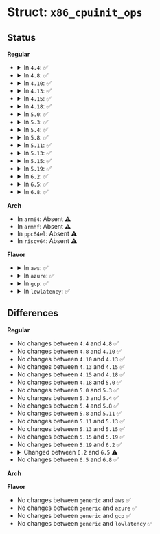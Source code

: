 # Struct: <code>x86_cpuinit_ops</code>

## Status
<b>Regular</b>
<ul>
<li>
<details>
<summary>In <code>4.4</code>: ✅</summary>

```c
struct x86_cpuinit_ops {
    void (*setup_percpu_clockev)();
    void (*early_percpu_clock_init)();
    void (*fixup_cpu_id)(struct cpuinfo_x86 *, int);
};
```
</details>
</li>
<li>
<details>
<summary>In <code>4.8</code>: ✅</summary>

```c
struct x86_cpuinit_ops {
    void (*setup_percpu_clockev)();
    void (*early_percpu_clock_init)();
    void (*fixup_cpu_id)(struct cpuinfo_x86 *, int);
};
```
</details>
</li>
<li>
<details>
<summary>In <code>4.10</code>: ✅</summary>

```c
struct x86_cpuinit_ops {
    void (*setup_percpu_clockev)();
    void (*early_percpu_clock_init)();
    void (*fixup_cpu_id)(struct cpuinfo_x86 *, int);
};
```
</details>
</li>
<li>
<details>
<summary>In <code>4.13</code>: ✅</summary>

```c
struct x86_cpuinit_ops {
    void (*setup_percpu_clockev)();
    void (*early_percpu_clock_init)();
    void (*fixup_cpu_id)(struct cpuinfo_x86 *, int);
};
```
</details>
</li>
<li>
<details>
<summary>In <code>4.15</code>: ✅</summary>

```c
struct x86_cpuinit_ops {
    void (*setup_percpu_clockev)();
    void (*early_percpu_clock_init)();
    void (*fixup_cpu_id)(struct cpuinfo_x86 *, int);
};
```
</details>
</li>
<li>
<details>
<summary>In <code>4.18</code>: ✅</summary>

```c
struct x86_cpuinit_ops {
    void (*setup_percpu_clockev)();
    void (*early_percpu_clock_init)();
    void (*fixup_cpu_id)(struct cpuinfo_x86 *, int);
};
```
</details>
</li>
<li>
<details>
<summary>In <code>5.0</code>: ✅</summary>

```c
struct x86_cpuinit_ops {
    void (*setup_percpu_clockev)();
    void (*early_percpu_clock_init)();
    void (*fixup_cpu_id)(struct cpuinfo_x86 *, int);
};
```
</details>
</li>
<li>
<details>
<summary>In <code>5.3</code>: ✅</summary>

```c
struct x86_cpuinit_ops {
    void (*setup_percpu_clockev)();
    void (*early_percpu_clock_init)();
    void (*fixup_cpu_id)(struct cpuinfo_x86 *, int);
};
```
</details>
</li>
<li>
<details>
<summary>In <code>5.4</code>: ✅</summary>

```c
struct x86_cpuinit_ops {
    void (*setup_percpu_clockev)();
    void (*early_percpu_clock_init)();
    void (*fixup_cpu_id)(struct cpuinfo_x86 *, int);
};
```
</details>
</li>
<li>
<details>
<summary>In <code>5.8</code>: ✅</summary>

```c
struct x86_cpuinit_ops {
    void (*setup_percpu_clockev)();
    void (*early_percpu_clock_init)();
    void (*fixup_cpu_id)(struct cpuinfo_x86 *, int);
};
```
</details>
</li>
<li>
<details>
<summary>In <code>5.11</code>: ✅</summary>

```c
struct x86_cpuinit_ops {
    void (*setup_percpu_clockev)();
    void (*early_percpu_clock_init)();
    void (*fixup_cpu_id)(struct cpuinfo_x86 *, int);
};
```
</details>
</li>
<li>
<details>
<summary>In <code>5.13</code>: ✅</summary>

```c
struct x86_cpuinit_ops {
    void (*setup_percpu_clockev)();
    void (*early_percpu_clock_init)();
    void (*fixup_cpu_id)(struct cpuinfo_x86 *, int);
};
```
</details>
</li>
<li>
<details>
<summary>In <code>5.15</code>: ✅</summary>

```c
struct x86_cpuinit_ops {
    void (*setup_percpu_clockev)();
    void (*early_percpu_clock_init)();
    void (*fixup_cpu_id)(struct cpuinfo_x86 *, int);
};
```
</details>
</li>
<li>
<details>
<summary>In <code>5.19</code>: ✅</summary>

```c
struct x86_cpuinit_ops {
    void (*setup_percpu_clockev)();
    void (*early_percpu_clock_init)();
    void (*fixup_cpu_id)(struct cpuinfo_x86 *, int);
};
```
</details>
</li>
<li>
<details>
<summary>In <code>6.2</code>: ✅</summary>

```c
struct x86_cpuinit_ops {
    void (*setup_percpu_clockev)();
    void (*early_percpu_clock_init)();
    void (*fixup_cpu_id)(struct cpuinfo_x86 *, int);
};
```
</details>
</li>
<li>
<details>
<summary>In <code>6.5</code>: ✅</summary>

```c
struct x86_cpuinit_ops {
    void (*setup_percpu_clockev)();
    void (*early_percpu_clock_init)();
    void (*fixup_cpu_id)(struct cpuinfo_x86 *, int);
    bool parallel_bringup;
};
```
</details>
</li>
<li>
<details>
<summary>In <code>6.8</code>: ✅</summary>

```c
struct x86_cpuinit_ops {
    void (*setup_percpu_clockev)();
    void (*early_percpu_clock_init)();
    void (*fixup_cpu_id)(struct cpuinfo_x86 *, int);
    bool parallel_bringup;
};
```
</details>
</li>
</ul>
<b>Arch</b>
<ul>
<li>
In <code>arm64</code>: Absent ⚠️
</li>
<li>
In <code>armhf</code>: Absent ⚠️
</li>
<li>
In <code>ppc64el</code>: Absent ⚠️
</li>
<li>
In <code>riscv64</code>: Absent ⚠️
</li>
</ul>
<b>Flavor</b>
<ul>
<li>
<details>
<summary>In <code>aws</code>: ✅</summary>

```c
struct x86_cpuinit_ops {
    void (*setup_percpu_clockev)();
    void (*early_percpu_clock_init)();
    void (*fixup_cpu_id)(struct cpuinfo_x86 *, int);
};
```
</details>
</li>
<li>
<details>
<summary>In <code>azure</code>: ✅</summary>

```c
struct x86_cpuinit_ops {
    void (*setup_percpu_clockev)();
    void (*early_percpu_clock_init)();
    void (*fixup_cpu_id)(struct cpuinfo_x86 *, int);
};
```
</details>
</li>
<li>
<details>
<summary>In <code>gcp</code>: ✅</summary>

```c
struct x86_cpuinit_ops {
    void (*setup_percpu_clockev)();
    void (*early_percpu_clock_init)();
    void (*fixup_cpu_id)(struct cpuinfo_x86 *, int);
};
```
</details>
</li>
<li>
<details>
<summary>In <code>lowlatency</code>: ✅</summary>

```c
struct x86_cpuinit_ops {
    void (*setup_percpu_clockev)();
    void (*early_percpu_clock_init)();
    void (*fixup_cpu_id)(struct cpuinfo_x86 *, int);
};
```
</details>
</li>
</ul>

## Differences
<b>Regular</b>
<ul>
<li>
No changes between <code>4.4</code> and <code>4.8</code> ✅
</li>
<li>
No changes between <code>4.8</code> and <code>4.10</code> ✅
</li>
<li>
No changes between <code>4.10</code> and <code>4.13</code> ✅
</li>
<li>
No changes between <code>4.13</code> and <code>4.15</code> ✅
</li>
<li>
No changes between <code>4.15</code> and <code>4.18</code> ✅
</li>
<li>
No changes between <code>4.18</code> and <code>5.0</code> ✅
</li>
<li>
No changes between <code>5.0</code> and <code>5.3</code> ✅
</li>
<li>
No changes between <code>5.3</code> and <code>5.4</code> ✅
</li>
<li>
No changes between <code>5.4</code> and <code>5.8</code> ✅
</li>
<li>
No changes between <code>5.8</code> and <code>5.11</code> ✅
</li>
<li>
No changes between <code>5.11</code> and <code>5.13</code> ✅
</li>
<li>
No changes between <code>5.13</code> and <code>5.15</code> ✅
</li>
<li>
No changes between <code>5.15</code> and <code>5.19</code> ✅
</li>
<li>
No changes between <code>5.19</code> and <code>6.2</code> ✅
</li>
<li>
<details>
<summary>Changed between <code>6.2</code> and <code>6.5</code> ⚠️</summary>
<ul>
<li>
<b>Field added. </b>
<code>bool parallel_bringup</code>
</li>
</ul>
</details>
</li>
<li>
No changes between <code>6.5</code> and <code>6.8</code> ✅
</li>
</ul>
<b>Arch</b>
<ul>
</ul>
<b>Flavor</b>
<ul>
<li>
No changes between <code>generic</code> and <code>aws</code> ✅
</li>
<li>
No changes between <code>generic</code> and <code>azure</code> ✅
</li>
<li>
No changes between <code>generic</code> and <code>gcp</code> ✅
</li>
<li>
No changes between <code>generic</code> and <code>lowlatency</code> ✅
</li>
</ul>
